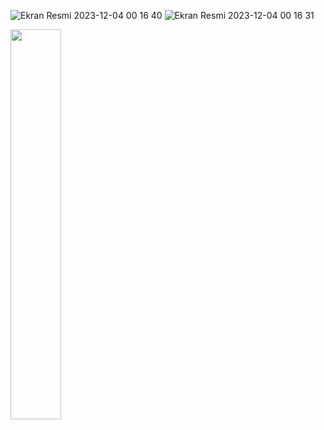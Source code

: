 
![Ekran Resmi 2023-12-04 00 16 40](https://github.com/MertSolgun/Horoscope/assets/115940928/834406ed-c860-425b-97f5-f50edc5f0ce2)
![Ekran Resmi 2023-12-04 00 16 31](https://github.com/MertSolgun/Horoscope/assets/115940928/9c62142d-9fd9-49ed-9edc-159ef01c9184)


<img src="https://github.com/MertSolgun/Horoscope/assets/115940928/c12c653e-9401-463d-bbda-40b91b249ca4" width="40%">
